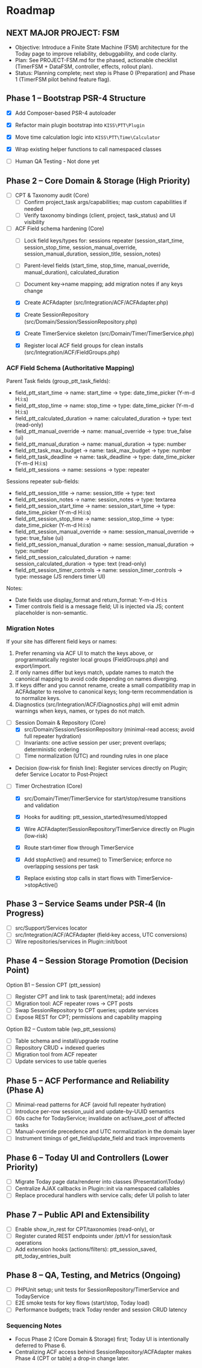 # Roadmap

## NEXT MAJOR PROJECT: FSM

- Objective: Introduce a Finite State Machine (FSM) architecture for the Today page to improve reliability, debuggability, and code clarity.
- Plan: See PROJECT-FSM.md for the phased, actionable checklist (TimerFSM + DataFSM, controller, effects, rollout plan).
- Status: Planning complete; next step is Phase 0 (Preparation) and Phase 1 (TimerFSM pilot behind feature flag).



## Phase 1 – Bootstrap PSR-4 Structure
- [x] Add Composer-based PSR-4 autoloader
- [x] Refactor main plugin bootstrap into `KISS\PTT\Plugin`
- [x] Move time calculation logic into `KISS\PTT\Time\Calculator`
- [x] Wrap existing helper functions to call namespaced classes
- [ ] Human QA Testing - Not done yet


## Phase 2 – Core Domain & Storage (High Priority)
- [ ] CPT & Taxonomy audit (Core)
  - [ ] Confirm project_task args/capabilities; map custom capabilities if needed
  - [ ] Verify taxonomy bindings (client, project, task_status) and UI visibility
- [ ] ACF Field schema hardening (Core)
  - [ ] Lock field keys/types for: sessions repeater (session_start_time, session_stop_time, session_manual_override, session_manual_duration, session_title, session_notes)
  - [ ] Parent-level fields (start_time, stop_time, manual_override, manual_duration), calculated_duration
  - [ ] Document key->name mapping; add migration notes if any keys change
  - [x] Create ACFAdapter (src/Integration/ACF/ACFAdapter.php)
  - [x] Create SessionRepository (src/Domain/Session/SessionRepository.php)
  - [x] Create TimerService skeleton (src/Domain/Timer/TimerService.php)

  - [x] Register local ACF field groups for clean installs (src/Integration/ACF/FieldGroups.php)

### ACF Field Schema (Authoritative Mapping)

Parent Task fields (group_ptt_task_fields):
- field_ptt_start_time → name: start_time → type: date_time_picker (Y-m-d H:i:s)
- field_ptt_stop_time → name: stop_time → type: date_time_picker (Y-m-d H:i:s)
- field_ptt_calculated_duration → name: calculated_duration → type: text (read-only)
- field_ptt_manual_override → name: manual_override → type: true_false (ui)
- field_ptt_manual_duration → name: manual_duration → type: number
- field_ptt_task_max_budget → name: task_max_budget → type: number
- field_ptt_task_deadline → name: task_deadline → type: date_time_picker (Y-m-d H:i:s)
- field_ptt_sessions → name: sessions → type: repeater

Sessions repeater sub-fields:
- field_ptt_session_title → name: session_title → type: text
- field_ptt_session_notes → name: session_notes → type: textarea
- field_ptt_session_start_time → name: session_start_time → type: date_time_picker (Y-m-d H:i:s)
- field_ptt_session_stop_time → name: session_stop_time → type: date_time_picker (Y-m-d H:i:s)
- field_ptt_session_manual_override → name: session_manual_override → type: true_false (ui)
- field_ptt_session_manual_duration → name: session_manual_duration → type: number
- field_ptt_session_calculated_duration → name: session_calculated_duration → type: text (read-only)
- field_ptt_session_timer_controls → name: session_timer_controls → type: message (JS renders timer UI)

Notes:
- Date fields use display_format and return_format: Y-m-d H:i:s
- Timer controls field is a message field; UI is injected via JS; content placeholder is non-semantic.

### Migration Notes

If your site has different field keys or names:
1) Prefer renaming via ACF UI to match the keys above, or programmatically register local groups (FieldGroups.php) and export/import.
2) If only names differ but keys match, update names to match the canonical mapping to avoid code depending on names diverging.
3) If keys differ and you cannot rename, create a small compatibility map in ACFAdapter to resolve to canonical keys; long-term recommendation is to normalize keys.
4) Diagnostics (src/Integration/ACF/Diagnostics.php) will emit admin warnings when keys, names, or types do not match.


- [ ] Session Domain & Repository (Core)
  - [x] src/Domain/Session/SessionRepository (minimal-read access; avoid full repeater hydration)
  - [ ] Invariants: one active session per user; prevent overlaps; deterministic ordering
  - [ ] Time normalization (UTC) and rounding rules in one place
- Decision (low‑risk for finish line): Register services directly on Plugin; defer Service Locator to Post‑Project

- [ ] Timer Orchestration (Core)
  - [x] src/Domain/Timer/TimerService for start/stop/resume transitions and validation
  - [x] Hooks for auditing: ptt_session_started/resumed/stopped
  - [x] Wire ACFAdapter/SessionRepository/TimerService directly on Plugin (low‑risk)
  - [x] Route start‑timer flow through TimerService
  - [x] Add stopActive() and resume() to TimerService; enforce no overlapping sessions per task
  - [x] Replace existing stop calls in start flows with TimerService->stopActive()



## Phase 3 – Service Seams under PSR‑4 (In Progress)
- [ ] src/Support/Services locator
- [ ] src/Integration/ACF/ACFAdapter (field‑key access, UTC conversions)
- [ ] Wire repositories/services in Plugin::init/boot

## Phase 4 – Session Storage Promotion (Decision Point)
Option B1 – Session CPT (ptt_session)
- [ ] Register CPT and link to task (parent/meta); add indexes
- [ ] Migration tool: ACF repeater rows -> CPT posts
- [ ] Swap SessionRepository to CPT queries; update services
- [ ] Expose REST for CPT; permissions and capability mapping

Option B2 – Custom table (wp_ptt_sessions)
- [ ] Table schema and install/upgrade routine
- [ ] Repository CRUD + indexed queries
- [ ] Migration tool from ACF repeater
- [ ] Update services to use table queries

## Phase 5 – ACF Performance and Reliability (Phase A)
- [ ] Minimal-read patterns for ACF (avoid full repeater hydration)
- [ ] Introduce per-row session_uuid and update-by-UUID semantics
- [ ] 60s cache for TodayService; invalidate on acf/save_post of affected tasks
- [ ] Manual-override precedence and UTC normalization in the domain layer
- [ ] Instrument timings of get_field/update_field and track improvements

## Phase 6 – Today UI and Controllers (Lower Priority)
- [ ] Migrate Today page data/renderer into classes (Presentation\Today)
- [ ] Centralize AJAX callbacks in Plugin::init via namespaced callables
- [ ] Replace procedural handlers with service calls; defer UI polish to later

## Phase 7 – Public API and Extensibility
- [ ] Enable show_in_rest for CPT/taxonomies (read-only), or
- [ ] Register curated REST endpoints under /ptt/v1 for session/task operations
- [ ] Add extension hooks (actions/filters): ptt_session_saved, ptt_today_entries_built

## Phase 8 – QA, Testing, and Metrics (Ongoing)
- [ ] PHPUnit setup; unit tests for SessionRepository/TimerService and TodayService
- [ ] E2E smoke tests for key flows (start/stop, Today load)
- [ ] Performance budgets; track Today render and session CRUD latency

### Sequencing Notes
- Focus Phase 2 (Core Domain & Storage) first; Today UI is intentionally deferred to Phase 6.
- Centralizing ACF access behind SessionRepository/ACFAdapter makes Phase 4 (CPT or table) a drop‑in change later.

